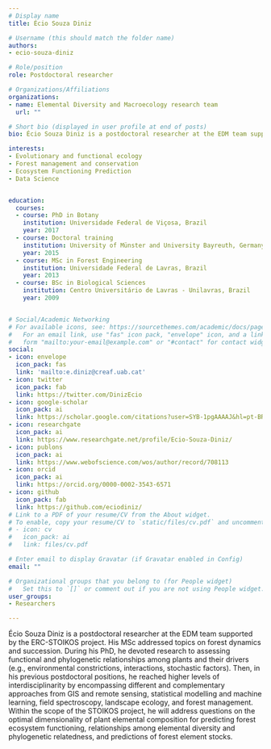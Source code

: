```yaml
---
# Display name
title: Écio Souza Diniz

# Username (this should match the folder name)
authors:
- ecio-souza-diniz

# Role/position
role: Postdoctoral researcher

# Organizations/Affiliations
organizations:
- name: Elemental Diversity and Macroecology research team
  url: ""

# Short bio (displayed in user profile at end of posts)
bio: Écio Souza Diniz is a postdoctoral researcher at the EDM team supported by the ERC-STOIKOS project. 

interests:
- Evolutionary and functional ecology
- Forest management and conservation
- Ecosystem Functioning Prediction
- Data Science


education:
  courses:
  - course: PhD in Botany
    institution: Universidade Federal de Viçosa, Brazil
    year: 2017
  - course: Doctoral training
    institution: University of Münster and University Bayreuth, Germany
    year: 2015
  - course: MSc in Forest Engineering
    institution: Universidade Federal de Lavras, Brazil
    year: 2013
  - course: BSc in Biological Sciences
    institution: Centro Universitário de Lavras - Unilavras, Brazil
    year: 2009


# Social/Academic Networking
# For available icons, see: https://sourcethemes.com/academic/docs/page-builder/#icons
#   For an email link, use "fas" icon pack, "envelope" icon, and a link in the
#   form "mailto:your-email@example.com" or "#contact" for contact widget.
social:
- icon: envelope
  icon_pack: fas
  link: 'mailto:e.diniz@creaf.uab.cat'
- icon: twitter
  icon_pack: fab
  link: https://twitter.com/DinizEcio
- icon: google-scholar
  icon_pack: ai
  link: https://scholar.google.com/citations?user=SYB-1pgAAAAJ&hl=pt-BR&oi=ao
- icon: researchgate
  icon_pack: ai
  link: https://www.researchgate.net/profile/Ecio-Souza-Diniz/
- icon: publons
  icon_pack: ai
  link: https://www.webofscience.com/wos/author/record/708113
- icon: orcid
  icon_pack: ai
  link: https://orcid.org/0000-0002-3543-6571
- icon: github
  icon_pack: fab
  link: https://github.com/eciodiniz/
# Link to a PDF of your resume/CV from the About widget.
# To enable, copy your resume/CV to `static/files/cv.pdf` and uncomment the lines below.
# - icon: cv
#   icon_pack: ai
#   link: files/cv.pdf

# Enter email to display Gravatar (if Gravatar enabled in Config)
email: ""

# Organizational groups that you belong to (for People widget)
#   Set this to `[]` or comment out if you are not using People widget.
user_groups:
- Researchers

---
```


Écio Souza Diniz is a postdoctoral researcher at the EDM team supported by the ERC-STOIKOS project. His MSc addressed topics on forest dynamics and succession. During his PhD, he devoted research to assessing functional and phylogenetic relationships among plants and their drivers (e.g., environmental constrictions, interactions, stochastic factors). Then, in his previous postdoctoral positions, he reached higher levels of interdisciplinarity by encompassing different and complementary approaches from GIS and remote sensing, statistical modelling and machine learning, field spectroscopy, landscape ecology, and forest management. Within the scope of the STOIKOS project, he will address questions on the optimal dimensionality of plant elemental composition for predicting forest ecosystem functioning, relationships among elemental diversity and phylogenetic relatedness, and predictions of forest element stocks.  
